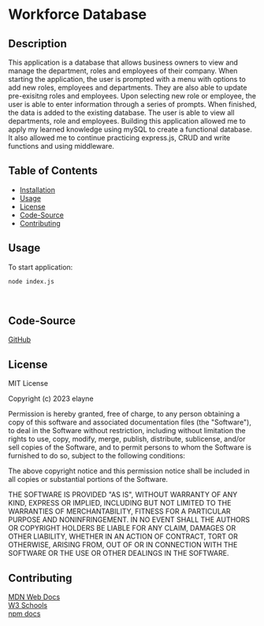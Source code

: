 # Workforce Database

## Description
This application is a database that allows business owners to view and manage the department, roles and employees of their company.  When starting the application, the user is prompted with a menu with options to add new roles, employees and departments.  They are also able to update pre-exisitng roles and employees.  Upon selecting new role or employee, the user is able to enter information through a series of prompts.  When finished, the data is added to the existing database.  The user is able to view all departments, role and employees.  Building this application allowed me to apply my learned knowledge using mySQL to create a functional database.  It also allowed me to continue practicing express.js, CRUD and write functions and using middleware.

## Table of Contents
- [Installation](#installation)
- [Usage](#usage)
- [License](#license)
- [Code-Source](#code-source)
- [Contributing](#contributing)

## Usage
To start application:
```
node index.js 
```
<br>

## Code-Source
[GitHub](https://github.com/ellacheu/workforceDb)

## License
MIT License

Copyright (c) 2023 elayne

Permission is hereby granted, free of charge, to any person obtaining a copy of this software and associated documentation files (the "Software"), to deal in the Software without restriction, including without limitation the rights to use, copy, modify, merge, publish, distribute, sublicense, and/or sell copies of the Software, and to permit persons to whom the Software is furnished to do so, subject to the following conditions:

The above copyright notice and this permission notice shall be included in all copies or substantial portions of the Software.

THE SOFTWARE IS PROVIDED "AS IS", WITHOUT WARRANTY OF ANY KIND, EXPRESS OR IMPLIED, INCLUDING BUT NOT LIMITED TO THE WARRANTIES OF MERCHANTABILITY, FITNESS FOR A PARTICULAR PURPOSE AND NONINFRINGEMENT. IN NO EVENT SHALL THE AUTHORS OR COPYRIGHT HOLDERS BE LIABLE FOR ANY CLAIM, DAMAGES OR OTHER LIABILITY, WHETHER IN AN ACTION OF CONTRACT, TORT OR OTHERWISE, ARISING FROM, OUT OF OR IN CONNECTION WITH THE SOFTWARE OR THE USE OR OTHER DEALINGS IN THE SOFTWARE.


## Contributing
[MDN Web Docs](https://developer.mozilla.org/en-US/) <br> [W3 Schools](https://www.w3schools.com/) <br>
[npm docs](https://www.npmjs.com/)
